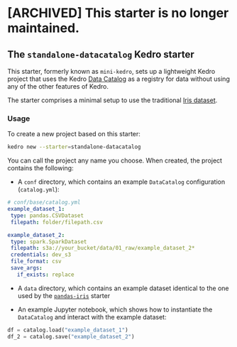 # [ARCHIVED] This starter is no longer maintained.
## The `standalone-datacatalog` Kedro starter

This starter, formerly known as `mini-kedro`, sets up a lightweight Kedro project that uses the Kedro [Data Catalog](https://docs.kedro.org/en/stable/data/index.html) as a registry for data without using any of the other features of Kedro.

The starter comprises a minimal setup to use the traditional [Iris dataset](https://www.kaggle.com/uciml/iris).

### Usage

To create a new project based on this starter:

```bash
kedro new --starter=standalone-datacatalog
```

You can call the project any name you choose. When created, the project contains the following:

* A `conf` directory, which contains an example `DataCatalog` configuration (`catalog.yml`):

 ```yaml
# conf/base/catalog.yml
example_dataset_1:
  type: pandas.CSVDataset
  filepath: folder/filepath.csv

example_dataset_2:
  type: spark.SparkDataset
  filepath: s3a://your_bucket/data/01_raw/example_dataset_2*
  credentials: dev_s3
  file_format: csv
  save_args:
    if_exists: replace
```

* A `data` directory, which contains an example dataset identical to the one used by the [`pandas-iris`](https://github.com/kedro-org/kedro-starters/tree/main/pandas-iris) starter

* An example Jupyter notebook, which shows how to instantiate the `DataCatalog` and interact with the example dataset:

```python
df = catalog.load("example_dataset_1")
df_2 = catalog.save("example_dataset_2")
```
